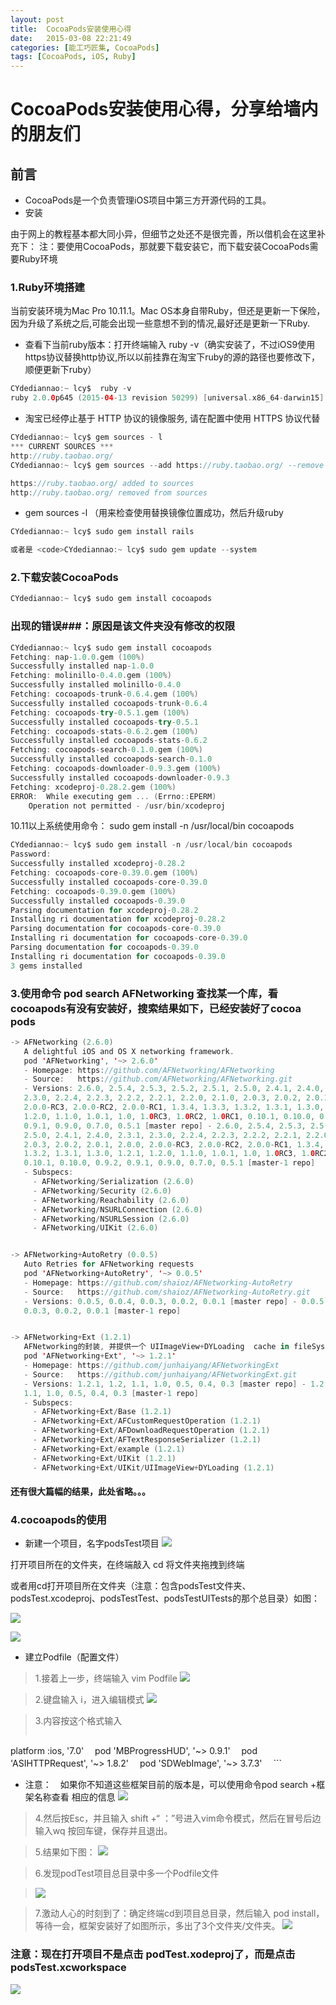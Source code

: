 ```yaml
---
layout: post
title:  CocoaPods安装使用心得
date:   2015-03-08 22:21:49
categories: [能工巧匠集, CocoaPods]
tags: [CocoaPods, iOS, Ruby]
---
```



# CocoaPods安装使用心得，分享给墙内的朋友们</h1>


## 前言

- CocoaPods是一个负责管理iOS项目中第三方开源代码的工具。
- 安装

由于网上的教程基本都大同小异，但细节之处还不是很完善，所以借机会在这里补充下：
注：要使用CocoaPods，那就要下载安装它，而下载安装CocoaPods需要Ruby环境</p>

### 1.Ruby环境搭建

当前安装环境为Mac Pro 10.11.1。Mac  OS本身自带Ruby，但还是更新一下保险，因为升级了系统之后,可能会出现一些意想不到的情况,最好还是更新一下Ruby.


- 查看下当前ruby版本：打开终端输入 ruby -v（确实安装了，不过iOS9使用https协议替换http协议,所以以前挂靠在淘宝下ruby的源的路径也要修改下，顺便更新下ruby）</p><p>   


```swift
CYdediannao:~ lcy$  ruby -v
ruby 2.0.0p645 (2015-04-13 revision 50299) [universal.x86_64-darwin15]
```


- 淘宝已经停止基于 HTTP 协议的镜像服务, 请在配置中使用 HTTPS 协议代替


```swift
CYdediannao:~ lcy$ gem sources - l
*** CURRENT SOURCES ***
http://ruby.taobao.org/
CYdediannao:~ lcy$ gem sources --add https://ruby.taobao.org/ --remove http://ruby.taobao.org/

https://ruby.taobao.org/ added to sources
http://ruby.taobao.org/ removed from sources
```


- gem sources -l  （用来检查使用替换镜像位置成功，然后升级ruby


```swift
CYdediannao:~ lcy$ sudo gem install rails
```


```swift
或者是 <code>CYdediannao:~ lcy$ sudo gem update --system
```

### 2.下载安装CocoaPods


```swift
CYdediannao:~ lcy$ sudo gem install cocoapods
```

### 出现的错误###：原因是该文件夹没有修改的权限

```swift
CYdediannao:~ lcy$ sudo gem install cocoapods 
Fetching: nap-1.0.0.gem (100%)
Successfully installed nap-1.0.0
Fetching: molinillo-0.4.0.gem (100%)
Successfully installed molinillo-0.4.0
Fetching: cocoapods-trunk-0.6.4.gem (100%)
Successfully installed cocoapods-trunk-0.6.4
Fetching: cocoapods-try-0.5.1.gem (100%)
Successfully installed cocoapods-try-0.5.1
Fetching: cocoapods-stats-0.6.2.gem (100%)
Successfully installed cocoapods-stats-0.6.2
Fetching: cocoapods-search-0.1.0.gem (100%)
Successfully installed cocoapods-search-0.1.0
Fetching: cocoapods-downloader-0.9.3.gem (100%)
Successfully installed cocoapods-downloader-0.9.3
Fetching: xcodeproj-0.28.2.gem (100%)
ERROR:  While executing gem ... (Errno::EPERM)
    Operation not permitted - /usr/bin/xcodeproj
```


10.11以上系统使用命令： sudo gem install -n /usr/local/bin cocoapods</h3>
    

```swift
CYdediannao:~ lcy$ sudo gem install -n /usr/local/bin cocoapods
Password:
Successfully installed xcodeproj-0.28.2
Fetching: cocoapods-core-0.39.0.gem (100%)
Successfully installed cocoapods-core-0.39.0
Fetching: cocoapods-0.39.0.gem (100%)
Successfully installed cocoapods-0.39.0
Parsing documentation for xcodeproj-0.28.2
Installing ri documentation for xcodeproj-0.28.2
Parsing documentation for cocoapods-core-0.39.0
Installing ri documentation for cocoapods-core-0.39.0
Parsing documentation for cocoapods-0.39.0
Installing ri documentation for cocoapods-0.39.0
3 gems installed
```


### 3.使用命令 pod search AFNetworking 查找某一个库，看cocoapods有没有安装好，搜索结果如下，已经安装好了cocoa pods</h4><p>

```swift
-> AFNetworking (2.6.0)
   A delightful iOS and OS X networking framework.
   pod 'AFNetworking', '~> 2.6.0'
   - Homepage: https://github.com/AFNetworking/AFNetworking
   - Source:   https://github.com/AFNetworking/AFNetworking.git
   - Versions: 2.6.0, 2.5.4, 2.5.3, 2.5.2, 2.5.1, 2.5.0, 2.4.1, 2.4.0, 2.3.1,
   2.3.0, 2.2.4, 2.2.3, 2.2.2, 2.2.1, 2.2.0, 2.1.0, 2.0.3, 2.0.2, 2.0.1, 2.0.0,
   2.0.0-RC3, 2.0.0-RC2, 2.0.0-RC1, 1.3.4, 1.3.3, 1.3.2, 1.3.1, 1.3.0, 1.2.1,
   1.2.0, 1.1.0, 1.0.1, 1.0, 1.0RC3, 1.0RC2, 1.0RC1, 0.10.1, 0.10.0, 0.9.2,
   0.9.1, 0.9.0, 0.7.0, 0.5.1 [master repo] - 2.6.0, 2.5.4, 2.5.3, 2.5.2, 2.5.1,
   2.5.0, 2.4.1, 2.4.0, 2.3.1, 2.3.0, 2.2.4, 2.2.3, 2.2.2, 2.2.1, 2.2.0, 2.1.0,
   2.0.3, 2.0.2, 2.0.1, 2.0.0, 2.0.0-RC3, 2.0.0-RC2, 2.0.0-RC1, 1.3.4, 1.3.3,
   1.3.2, 1.3.1, 1.3.0, 1.2.1, 1.2.0, 1.1.0, 1.0.1, 1.0, 1.0RC3, 1.0RC2, 1.0RC1,
   0.10.1, 0.10.0, 0.9.2, 0.9.1, 0.9.0, 0.7.0, 0.5.1 [master-1 repo]
   - Subspecs:
     - AFNetworking/Serialization (2.6.0)
     - AFNetworking/Security (2.6.0)
     - AFNetworking/Reachability (2.6.0)
     - AFNetworking/NSURLConnection (2.6.0)
     - AFNetworking/NSURLSession (2.6.0)
     - AFNetworking/UIKit (2.6.0)


-> AFNetworking+AutoRetry (0.0.5)
   Auto Retries for AFNetworking requests
   pod 'AFNetworking+AutoRetry', '~> 0.0.5'
   - Homepage: https://github.com/shaioz/AFNetworking-AutoRetry
   - Source:   https://github.com/shaioz/AFNetworking-AutoRetry.git
   - Versions: 0.0.5, 0.0.4, 0.0.3, 0.0.2, 0.0.1 [master repo] - 0.0.5, 0.0.4,
   0.0.3, 0.0.2, 0.0.1 [master-1 repo]


-> AFNetworking+Ext (1.2.1)
   AFNetworking的封装, 并提供一个 UIImageView+DYLoading  cache in fileSystem+memory
   pod 'AFNetworking+Ext', '~> 1.2.1'
   - Homepage: https://github.com/junhaiyang/AFNetworkingExt
   - Source:   https://github.com/junhaiyang/AFNetworkingExt.git
   - Versions: 1.2.1, 1.2, 1.1, 1.0, 0.5, 0.4, 0.3 [master repo] - 1.2.1, 1.2,
   1.1, 1.0, 0.5, 0.4, 0.3 [master-1 repo]
   - Subspecs:
     - AFNetworking+Ext/Base (1.2.1)
     - AFNetworking+Ext/AFCustomRequestOperation (1.2.1)
     - AFNetworking+Ext/AFDownloadRequestOperation (1.2.1)
     - AFNetworking+Ext/AFTextResponseSerializer (1.2.1)
     - AFNetworking+Ext/example (1.2.1)
     - AFNetworking+Ext/UIKit (1.2.1)
     - AFNetworking+Ext/UIKit/UIImageView+DYLoading (1.2.1)
```


#### 还有很大篇幅的结果，此处省略。。。


### 4.cocoapods的使用</h2>


- 新建一个项目，名字podsTest项目
![](http://upload-images.jianshu.io/upload_images/830888-25c7ce2edc1537e6.png?imageMogr2/auto-orient/strip%7CimageView2/2/w/1240)


打开项目所在的文件夹，在终端敲入 cd 将文件夹拖拽到终端

或者用cd打开项目所在文件夹（注意：包含podsTest文件夹、podsTest.xcodeproj、podsTestTest、podsTestUITests的那个总目录）如图：

![](http://upload-images.jianshu.io/upload_images/830888-135856a82cc057d3.png?imageMogr2/auto-orient/strip%7CimageView2/2/w/1240)

![](http://upload-images.jianshu.io/upload_images/830888-bc6bbedf65e2da2b.png?imageMogr2/auto-orient/strip%7CimageView2/2/w/1240)



- 建立Podfile（配置文件）


> 1.接着上一步，终端输入 vim Podfile
> ![](http://upload-images.jianshu.io/upload_images/830888-ff9367af4eea800b.png?imageMogr2/auto-orient/strip%7CimageView2/2/w/1240)

> 2.键盘输入 i，进入编辑模式
> ![](http://upload-images.jianshu.io/upload_images/830888-82d38c7fcfc4d8c0.png?imageMogr2/auto-orient/strip%7CimageView2/2/w/1240)

> 3.内容按这个格式输入
> ```swift
  platform :ios, '7.0'
　pod 'MBProgressHUD', '~> 0.9.1'
　pod 'ASIHTTPRequest', '~> 1.8.2'
　pod 'SDWebImage', '~> 3.7.3'
　```

- 注意：　如果你不知道这些框架目前的版本是，可以使用命令pod search +框架名称查看 相应的信息
![](http://upload-images.jianshu.io/upload_images/830888-31adb37f17d235b0.png?imageMogr2/auto-orient/strip%7CimageView2/2/w/1240)
　

> 4.然后按Esc，并且输入 shift +“ ：”号进入vim命令模式，然后在冒号后边输入wq 按回车键，保存并且退出。

 
 > 5.结果如下图：
![](http://upload-images.jianshu.io/upload_images/830888-1f1a82c28b6110c9.png?imageMogr2/auto-orient/strip%7CimageView2/2/w/1240)

> 6.发现podTest项目总目录中多一个Podfile文件

> ![](http://upload-images.jianshu.io/upload_images/830888-7aadbe1cfd34ad7e.png?imageMogr2/auto-orient/strip%7CimageView2/2/w/1240)


> 7.激动人心的时刻到了：确定终端cd到项目总目录，然后输入 pod install，等待一会，框架安装好了如图所示，多出了3个文件夹/文件夹。
![](http://upload-images.jianshu.io/upload_images/830888-08526c1690c9f975.png?imageMogr2/auto-orient/strip%7CimageView2/2/w/1240)

### 注意：现在打开项目不是点击 podTest.xodeproj了，而是点击 podsTest.xcworkspace

![](http://upload-images.jianshu.io/upload_images/830888-374b5624ae6ecf9c.png?imageMogr2/auto-orient/strip%7CimageView2/2/w/1240)
